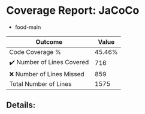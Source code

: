 
# Coverage Report: JaCoCo

* food-main
      
      
| Outcome                 | Value                                                               |
|-------------------------|---------------------------------------------------------------------|
| Code Coverage %         | 45.46%               |
| :heavy_check_mark: Number of Lines Covered | 716    |
| :x: Number of Lines Missed  | 859     |
| Total Number of Lines   | 1575     |


## Details:

    
